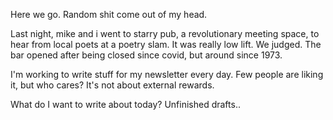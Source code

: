 Here we go. Random shit come out of my head. 

Last night, mike and i went to starry pub, a revolutionary meeting space, to hear from local poets at a poetry slam. It was really low lift. We judged. The bar opened after being closed since covid, but around since 1973. 

I'm working to write stuff for my newsletter every day. Few people are liking it, but who cares? It's not about external rewards. 

What do I want to write about today? Unfinished drafts..